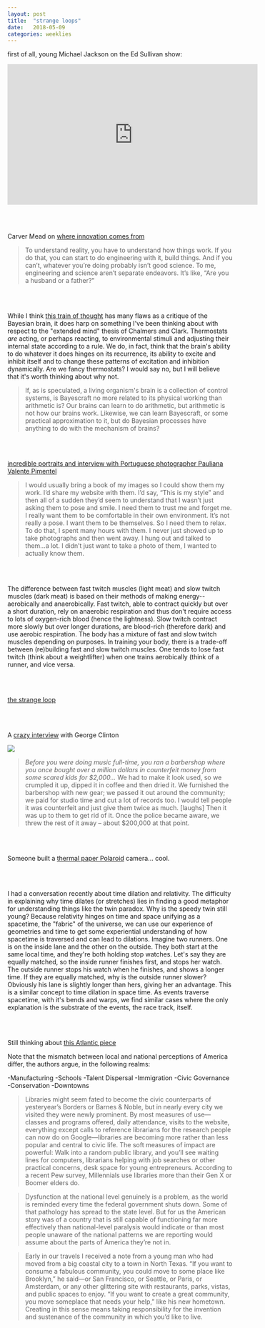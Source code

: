 ```yaml
---
layout: post
title:  "strange loops"
date:   2018-05-09
categories: weeklies
---
```


first of all, young Michael Jackson on the Ed Sullivan show:

<iframe width="560" height="315" src="https://www.youtube.com/embed/kvN3KbNN7Pw" frameborder="0" allow="autoplay; encrypted-media" allowfullscreen></iframe>

<br><br>

Carver Mead on [where innovation comes from](https://www.technologyreview.com/s/403027/carver-meads-natural-inspiration/)

>To understand reality, you have to understand how things work. If you do that, you can start to do engineering with it, build things. And if you can’t, whatever you’re doing probably isn’t good science. To me, engineering and science aren’t separate endeavors. It’s like, “Are you a husband or a father?”

<br><br>

While I think [this train of thought](https://www.lesswrong.com/posts/fJKbCXrCPwAR5wjL8/what-is-control-theory-and-why-do-you-need-to-know-about-it) has many flaws as a critique of the Bayesian brain, it does harp on something I've been thinking about with respect to the "extended mind" thesis of Chalmers and Clark. Thermostats *are* acting, or perhaps reacting, to environmental stimuli and adjusting their internal state according to a rule. We do, in fact, think that the brain's ability to do whatever it does hinges on its recurrence, its ability to excite and inhibit itself and to change these patterns of excitation and inhibition dynamically. Are we fancy thermostats? I would say no, but I will believe that it's worth thinking about why not. 

>If, as is speculated, a living organism's brain is a collection of control systems, is Bayescraft no more related to its physical working than arithmetic is? Our brains can learn to do arithmetic, but arithmetic is not how our brains work. Likewise, we can learn Bayescraft, or some practical approximation to it, but do Bayesian processes have anything to do with the mechanism of brains?

<br><br>

[incredible portraits and interview with Portuguese photographer Pauliana Valente Pimentel](https://thecreativeindependent.com/people/pauliana-valente-pimentel-on-using-your-work-as-a-way-of-seeing/)

>I would usually bring a book of my images so I could show them my work. I’d share my website with them. I’d say, “This is my style” and then all of a sudden they’d seem to understand that I wasn’t just asking them to pose and smile. I need them to trust me and forget me. I really want them to be comfortable in their own environment. It’s not really a pose. I want them to be themselves. So I need them to relax. To do that, I spent many hours with them. I never just showed up to take photographs and then went away. I hung out and talked to them…a lot. I didn’t just want to take a photo of them, I wanted to actually know them.
 
<br><br>

The difference between fast twitch muscles (light meat) and slow twitch muscles (dark meat) is based on their methods of making energy-- aerobically and anaerobically. Fast twitch, able to contract quickly but over a short duration, rely on anaerobic respiration and thus don't require access to lots of oxygen-rich blood (hence the lightness). Slow twitch contract more slowly but over longer durations, are blood-rich (therefore dark) and use aerobic respiration. The body has a mixture of fast and slow twitch muscles depending on purposes. In training your body, there is a trade-off between (re)building fast and slow twitch muscles. One tends to lose fast twitch (think about a weightlifter) when one trains aerobically (think of a runner, and vice versa. 

<br><br>

[the strange loop](https://en.wikipedia.org/wiki/Strange_loop)

<br><br>

A [crazy interview](http://www.huckmagazine.com/art-and-culture/music-2/life-lessons-george-clinton-pioneer-interview-parliament-funkadelic/) with George Clinton

![](http://huckcdn.lwlies.com/admin/wp-content/uploads/2018/04/motor-booty-affair.jpg)

>*Before you were doing music full-time, you ran a barbershop where you once bought over a million dollars in counterfeit money from some scared kids for $2,000…*
We had to make it look used, so we crumpled it up, dipped it in coffee and then dried it. We furnished the barbershop with new gear; we passed it out around the community; we paid for studio time and cut a lot of records too. I would tell people it was counterfeit and just give them twice as much. [laughs] Then it was up to them to get rid of it. Once the police became aware, we threw the rest of it away – about $200,000 at that point. 

<br><br>

Someone built a [thermal paper Polaroid](https://mitxela.com/projects/thermal_paper_polaroid) camera... cool. 

<br><br>

I had a conversation recently about time dilation and relativity. The difficulty in explaining why time dilates (or stretches) lies in finding a good metaphor for understanding things like the twin paradox. Why is the speedy twin still young? Because relativity hinges on time and space unifying as a spacetime, the "fabric" of the universe, we can use our experience of geometries and time to get some experiential understanding of how spacetime is traversed and can lead to dilations. Imagine two runners. One is on the inside lane and the other on the outside. They both start at the same local time, and they're both holding stop watches. Let's say they are equally matched, so the inside runner finishes first, and stops her watch. The outside runner stops his watch when he finishes, and shows a longer time. If they are equally matched, why is the outside runner slower? Obviously his lane is slightly longer than hers, giving her an advantage. This is a similar concept to time dilation in space time. As events traverse spacetime, with it's bends and warps, we find similar cases where the only explanation is the substrate of the events, the race track, itself. 

<br><br>

Still thinking about [this Atlantic piece](https://www.theatlantic.com/magazine/archive/2018/05/reinventing-america/556856/?single_page=true)

Note that the mismatch between local and national perceptions of America differ, the authors argue, in the following realms:

-Manufacturing
-Schools
-Talent Dispersal
-Immigration 
-Civic Governance
-Conservation
-Downtowns  

>Libraries might seem fated to become the civic counterparts of yesteryear’s Borders or Barnes & Noble, but in nearly every city we visited they were newly prominent. By most measures of use—classes and programs offered, daily attendance, visits to the website, everything except calls to reference librarians for the research people can now do on Google—libraries are becoming more rather than less popular and central to civic life. The soft measures of impact are powerful: Walk into a random public library, and you’ll see waiting lines for computers, librarians helping with job searches or other practical concerns, desk space for young entrepreneurs. According to a recent Pew survey, Millennials use libraries more than their Gen X or Boomer elders do.

>Dysfunction at the national level genuinely is a problem, as the world is reminded every time the federal government shuts down. Some of that pathology has spread to the state level. But for us the American story was of a country that is still capable of functioning far more effectively than national-level paralysis would indicate or than most people unaware of the national patterns we are reporting would assume about the parts of America they’re not in.

>Early in our travels I received a note from a young man who had moved from a big coastal city to a town in North Texas. “If you want to consume a fabulous community, you could move to some place like Brooklyn,” he said—or San Francisco, or Seattle, or Paris, or Amsterdam, or any other glittering site with restaurants, parks, vistas, and public spaces to enjoy. “If you want to create a great community, you move someplace that needs your help,” like his new hometown. Creating in this sense means taking responsibility for the invention and sustenance of the community in which you’d like to live.  

